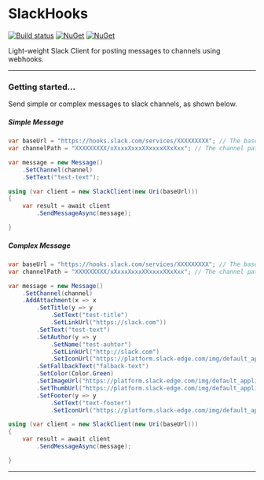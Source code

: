 # SlackHooks
[![Build status](https://ci.appveyor.com/api/projects/status/jthe8r7hqch4bx04/branch/master?svg=true)](https://ci.appveyor.com/project/vivet/slackhooks/branch/master)
[![NuGet](https://img.shields.io/nuget/dt/SlackHooks.svg)](https://www.nuget.org/packages/SlackHooks)
[![NuGet](https://img.shields.io/nuget/v/SlackHooks.svg)](https://www.nuget.org/packages/SlackHooks)  

Light-weight Slack Client for posting messages to channels using webhooks.  

***

### Getting started...
Send simple or complex messages to slack channels, as shown below.  

##### Simple Message
```csharp
var baseUrl = "https://hooks.slack.com/services/XXXXXXXXX"; // The base url of the Slack app.
var channelPath = "XXXXXXXXX/xXxxxXxxxXXxxxxXXxXxx"; // The channel path.

var message = new Message()
    .SetChannel(channel)
    .SetText("test-text");

using (var client = new SlackClient(new Uri(baseUrl)))
{
	var result = await client
		.SendMessageAsync(message);

}
```

##### Complex Message
```csharp
var baseUrl = "https://hooks.slack.com/services/XXXXXXXXX"; // The base url of the Slack app.
var channelPath = "XXXXXXXXX/xXxxxXxxxXXxxxxXXxXxx"; // The channel path.

var message = new Message()
    .SetChannel(channel)
    .AddAttachment(x => x
        .SetTitle(y => y
            .SetText("test-title")
            .SetLinkUrl("https://slack.com"))
        .SetText("test-text")
        .SetAuthor(y => y
            .SetName("test-auhtor")
            .SetLinkUrl("http://slack.com")
            .SetIconUrl("https://platform.slack-edge.com/img/default_application_icon.png"))
        .SetFallbackText("falback-text")
        .SetColor(Color.Green)
        .SetImageUrl("https://platform.slack-edge.com/img/default_application_icon.png")
        .SetThumbUrl("https://platform.slack-edge.com/img/default_application_icon.png")
        .SetFooter(y => y
            .SetText("text-footer")
            .SetIconUrl("https://platform.slack-edge.com/img/default_application_icon.png"))                );

using (var client = new SlackClient(new Uri(baseUrl)))
{
	var result = await client
		.SendMessageAsync(message);

}
```

***
